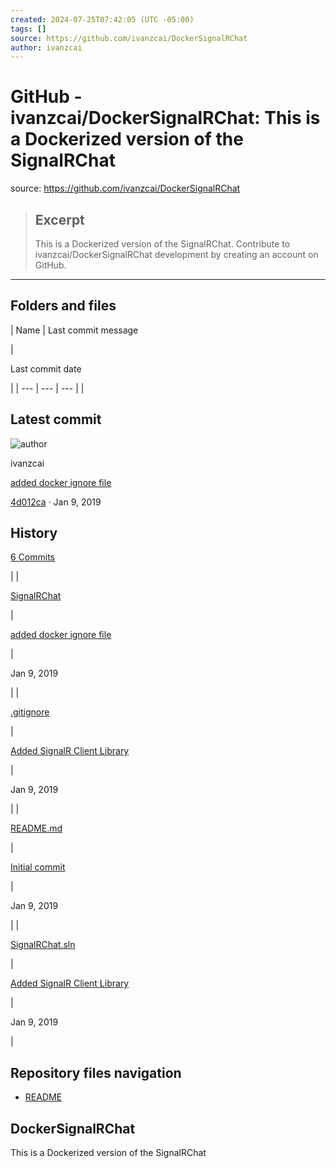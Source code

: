 ```yaml
---
created: 2024-07-25T07:42:05 (UTC -05:00)
tags: []
source: https://github.com/ivanzcai/DockerSignalRChat
author: ivanzcai
---
```


# GitHub - ivanzcai/DockerSignalRChat: This is a Dockerized version of the SignalRChat

source: https://github.com/ivanzcai/DockerSignalRChat

> ## Excerpt
> This is a Dockerized version of the SignalRChat. Contribute to ivanzcai/DockerSignalRChat development by creating an account on GitHub.

---
## Folders and files

| Name | 
Last commit message

 | 

Last commit date

 |
| --- | --- | --- |
| 

## Latest commit

![author](https://github.githubassets.com/images/gravatars/gravatar-user-420.png?size=40)

ivanzcai

[added docker ignore file](https://github.com/ivanzcai/DockerSignalRChat/commit/4d012ca03f59901f16c4395f53b0b08d8538b92d)

[4d012ca](https://github.com/ivanzcai/DockerSignalRChat/commit/4d012ca03f59901f16c4395f53b0b08d8538b92d) · Jan 9, 2019

## History

[6 Commits](https://github.com/ivanzcai/DockerSignalRChat/commits/master/)







 |
| 

[SignalRChat](https://github.com/ivanzcai/DockerSignalRChat/tree/master/SignalRChat "SignalRChat")



 | 

[added docker ignore file](https://github.com/ivanzcai/DockerSignalRChat/commit/4d012ca03f59901f16c4395f53b0b08d8538b92d "added docker ignore file")



 | 

Jan 9, 2019

 |
| 

[.gitignore](https://github.com/ivanzcai/DockerSignalRChat/blob/master/.gitignore ".gitignore")



 | 

[Added SignalR Client Library](https://github.com/ivanzcai/DockerSignalRChat/commit/67ffd94b492b2a00b8a764e980326bf174e12b58 "Added SignalR Client Library")



 | 

Jan 9, 2019

 |
| 

[README.md](https://github.com/ivanzcai/DockerSignalRChat/blob/master/README.md "README.md")



 | 

[Initial commit](https://github.com/ivanzcai/DockerSignalRChat/commit/e77072bad88b037f41fd2ba5404dd79e5c64037b "Initial commit")



 | 

Jan 9, 2019

 |
| 

[SignalRChat.sln](https://github.com/ivanzcai/DockerSignalRChat/blob/master/SignalRChat.sln "SignalRChat.sln")



 | 

[Added SignalR Client Library](https://github.com/ivanzcai/DockerSignalRChat/commit/67ffd94b492b2a00b8a764e980326bf174e12b58 "Added SignalR Client Library")



 | 

Jan 9, 2019

 |

## Repository files navigation

-   [README](https://github.com/ivanzcai/DockerSignalRChat#)

## DockerSignalRChat

This is a Dockerized version of the SignalRChat
